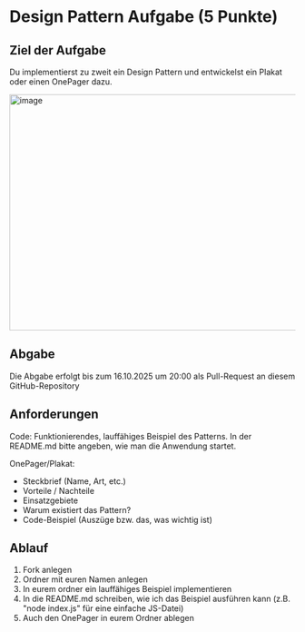 # Design Pattern Aufgabe (5 Punkte)

## Ziel der Aufgabe
Du implementierst zu zweit ein Design Pattern und entwickelst ein Plakat oder einen OnePager dazu. 

<img width="1549" height="416" alt="image" src="https://github.com/user-attachments/assets/7f1b007f-59c4-44a2-bacc-714f91ae64b6" />

## Abgabe
Die Abgabe erfolgt bis zum 16.10.2025 um 20:00 als Pull-Request an diesem GitHub-Repository

## Anforderungen
Code: Funktionierendes, lauffähiges Beispiel des Patterns. In der README.md bitte angeben, wie man die Anwendung startet.

OnePager/Plakat:
- Steckbrief (Name, Art, etc.)
- Vorteile / Nachteile
- Einsatzgebiete
- Warum existiert das Pattern?
- Code-Beispiel (Auszüge bzw. das, was wichtig ist)

## Ablauf
1. Fork anlegen
2. Ordner mit euren Namen anlegen
3. In eurem ordner ein lauffähiges Beispiel implementieren
4. In die README.md schreiben, wie ich das Beispiel ausführen kann (z.B. "node index.js" für eine einfache JS-Datei)
5. Auch den OnePager in eurem Ordner ablegen
